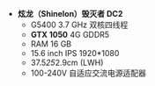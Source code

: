 - **炫龙（Shinelon）毁灭者 DC2**
    - G5400 3.7 GHz 双核四线程
    - **GTX 1050** 4G GDDR5
    - RAM 16 GB
    - 15.6 inch IPS 1920*1080
    - 37.5*25*2.9cm (LWH)
    - 100-240V 自适应交流电源适配器
